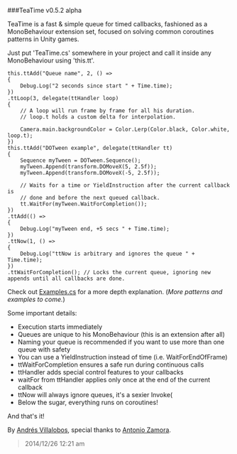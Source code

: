 ###TeaTime v0.5.2 alpha

TeaTime is a fast & simple queue for timed callbacks, fashioned as a
MonoBehaviour extension set, focused on solving common coroutines patterns in
Unity games.

Just put 'TeaTime.cs' somewhere in your project and call it inside any
MonoBehaviour using 'this.tt'.


	this.ttAdd("Queue name", 2, () =>
	{
		Debug.Log("2 seconds since start " + Time.time);
	})
	.ttLoop(3, delegate(ttHandler loop)
	{		
		// A loop will run frame by frame for all his duration. 
		// loop.t holds a custom delta for interpolation.

		Camera.main.backgroundColor = Color.Lerp(Color.black, Color.white, loop.t);
	})
	this.ttAdd("DOTween example", delegate(ttHandler tt)
	{
		Sequence myTween = DOTween.Sequence();
		myTween.Append(transform.DOMoveX(5, 2.5f));
		myTween.Append(transform.DOMoveX(-5, 2.5f));

		// Waits for a time or YieldInstruction after the current callback is
		// done and before the next queued callback.
		tt.WaitFor(myTween.WaitForCompletion());
	})
	.ttAdd(() =>
	{
		Debug.Log("myTween end, +5 secs " + Time.time);
	})
	.ttNow(1, () =>
	{
		Debug.Log("ttNow is arbitrary and ignores the queue " + Time.time);
	})
	.ttWaitForCompletion(); // Locks the current queue, ignoring new appends until all callbacks are done.


Check out
[Examples.cs](http://github.com/alvivar/TeaTime/blob/master/Examples.cs) for a
more depth explanation. (*More patterns and examples to come.*)

Some important details:
- Execution starts immediately
- Queues are unique to his MonoBehaviour (this is an extension after all)
- Naming your queue is recommended if you want to use more than one queue with safety
- You can use a YieldInstruction instead of time (i.e. WaitForEndOfFrame)
- ttWaitForCompletion ensures a safe run during continuous calls
- ttHandler adds special control features to your callbacks
- waitFor from ttHandler applies only once at the end of the current callback
- ttNow will always ignore queues, it's a sexier Invoke(
- Below the sugar, everything runs on coroutines!

And that's it!

By [Andrés Villalobos](http://twitter.com/matnesis), special thanks to
[Antonio Zamora](http://twitter.com/tzamora).

> 2014/12/26 12:21 am

